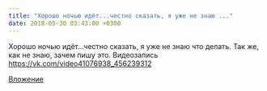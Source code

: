 ```yaml
---
title: "Хорошо ночью идёт...честно сказать, я уже не знаю ..."
date: 2018-05-30 03:43:00 +0300
---
```


Хорошо ночью идёт...честно сказать, я уже не знаю что делать. Так же, как не знаю, зачем пишу это.
Видеозапись
https://vk.com/video41076938_456239312

[Вложение](https://vk.com/video41076938_456239312)
